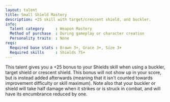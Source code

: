 ```yaml
---
layout: talent
title: Small Shield Mastery
description: +25 skill with target/crescent shield, and buckler.
info:
  Talent category     : Weapon Mastery
  Method of purchase  : During gameplay or character creation
  Personality traits  : None
reqs:
  Required base stats : Brawn 3+, Grace 3+, Size 3+
  Required skills     : Shields 75+
---
```


This talent gives you a +25 bonus to your Shields skill when using a buckler, target shield or crescent shield. This bonus will not show up in your score, but is instead added afterwards (meaning that it isn't counted towards improvement difficulty or skill maximum). Note also that your buckler or shield will take half damage when it strikes or is struck in combat, and will have its encumbrance reduced by one.